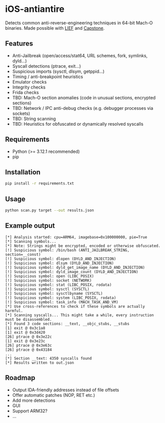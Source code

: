 # iOS-antiantire

Detects common anti-reverse-engineering techniques in 64-bit Mach-O binaries. Made possible with [LIEF](https://lief.re/) and [Capstone](http://www.capstone-engine.org/).

## Features

- Anti-Jailbreak (open/access/stat64, URL schemes, fork, symlinks, dyld...)
- Syscall detections (ptrace, exit...)
- Suspicious imports (sysctl, dlsym, getppid...)
- Timing / anti-breakpoint heuristics
- Emulator checks
- Integrity checks
- Frida checks
- TBD: Mach-O section anomalies (code in unusual sections, encrypted sections)
- TBD: Network / IPC anti-debug checks (e.g. debugger processes via sockets)
- TBD: String scanning
- TBD: Heuristics for obfuscated or dynamically resolved syscalls

## Requirements

- Python (>= 3.12.1 recommended)
- pip

## Installation

```bash
pip install -r requirements.txt
```

## Usage

```bash
python scan.py target --out results.json
```

## Example output

```plain
[*] Analysis started: cpu=ARM64, imagebase=0x100000000, pie=True
[*] Scanning symbols...
[*] Note: Strings might be encrypted, encoded or otherwise obfuscated.
[!] Suspicious symbol: /bin/bash (ANTI_JAILBREAK_STRING, section=__const)
[!] Suspicious symbol: dlopen (DYLD_AND_INJECTION)
[!] Suspicious symbol: dlsym (DYLD_AND_INJECTION)
[!] Suspicious symbol: dyld_get_image_name (DYLD_AND_INJECTION)
[!] Suspicious symbol: dyld_image_count (DYLD_AND_INJECTION)
[!] Suspicious symbol: open (LIBC_POSIX)
[!] Suspicious symbol: socket (NETWORK)
[!] Suspicious symbol: stat (LIBC_POSIX, rodata)
[!] Suspicious symbol: sysctl (SYSCTL)
[!] Suspicious symbol: sysctlbyname (SYSCTL)
[!] Suspicious symbol: system (LIBC_POSIX, rodata)
[!] Suspicious symbol: task_info (MACH_TASK_AND_VM)
[*] Use cross-references to check if these symbols are actually harmful.
[*] Scanning syscalls... This might take a while, every instruction must be disassembled.
[*] Found 3 code sections: __text, __objc_stubs, __stubs
[1] exit @ 0x3c1a8
[1] exit @ 0x3d420
[26] ptrace @ 0x3e22c
[1] exit @ 0x3e23c
[26] ptrace @ 0x3e63c
[26] ptrace @ 0x43184
...
[*] Section __text: 4350 syscalls found
[*] Results written to out.json
````

## Roadmap

- Output IDA-friendly addresses instead of file offsets
- Offer automatic patches (NOP, RET etc.)
- Add more detections
- GUI
- Support ARM32?
- ...

